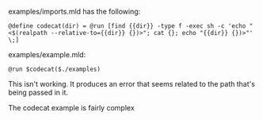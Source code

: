 examples/imports.mld has the following:

```meld
@define codecat(dir) = @run [find {{dir}} -type f -exec sh -c 'echo "<$(realpath --relative-to={{dir}} {})>"; cat {}; echo "{{dir}} {})>"' \;]
```

examples/example.mld:

```meld
@run $codecat($./examples)
```

This isn't working. It produces an error that seems related to the path that's being passed in it.

The codecat example is fairly complex 
